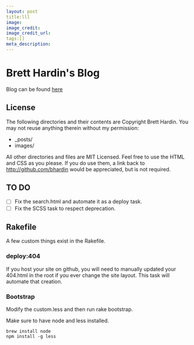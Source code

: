 ```yaml
---
layout: post
title:lll
image: 
image_credit: 
image_credit_url: 
tags:[]
meta_description:
---
```


# Brett Hardin's Blog

Blog can be found [here](http://bretthard.in)

## License
The following directories and their contents are Copyright Brett Hardin. You may not reuse anything therein without my permission:

* _posts/
* images/

All other directories and files are MIT Licensed. Feel free to use the HTML and CSS as you please. If you do use them, a link back to http://github.com/bhardin would be appreciated, but is not required.

## TO DO

- [ ] Fix the search.html and automate it as a deploy task.
- [ ] Fix the SCSS task to respect deprecation.

## Rakefile

A few custom things exist in the Rakefile.

### deploy:404

If you host your site on github, you will need to manually updated your 404.html in the root if you ever change the site layout. This task will automate that creation.

### Bootstrap
Modify the custom.less and then run rake bootstrap.

Make sure to have node and less installed.

    brew install node
    npm install -g less